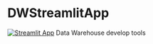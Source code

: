 # DWStreamlitApp
[![Streamlit App](https://static.streamlit.io/badges/streamlit_badge_black_white.svg)](https://share.streamlit.io/[GeneralKexiangen]/[DWStreamlitApp]/[main]/[🪩_DataAbstract.py])
Data Warehouse develop tools 
